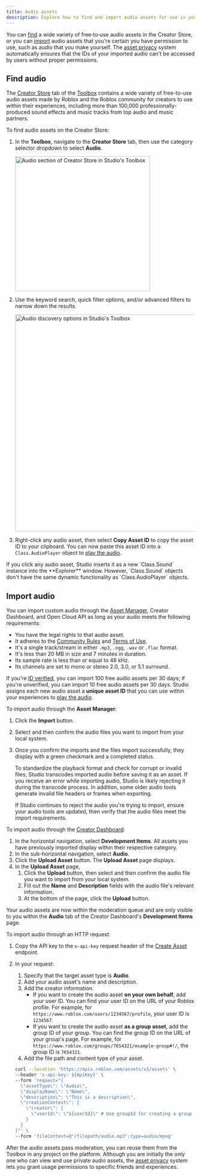 ```yaml
---
title: Audio assets
description: Explore how to find and import audio assets for use in your experiences.
---
```


You can [find](#find-audio) a wide variety of free‑to‑use audio assets in the Creator Store, or you can [import](#import-audio) audio assets that you're certain you have permission to use, such as audio that you make yourself. The [asset privacy](../projects/assets/privacy.md) system automatically ensures that the IDs of your imported audio can't be accessed by users without proper permissions.

## Find audio

The [Creator Store](../production/creator-store.md) tab of the [Toolbox](../projects/assets/toolbox.md) contains a wide variety of free-to-use audio assets made by Roblox and the Roblox community for creators to use within their experiences, including more than 100,000 professionally-produced sound effects and music tracks from top audio and music partners.

To find audio assets on the Creator Store:

1. In the **Toolbox**, navigate to the **Creator Store** tab, then use the category selector dropdown to select **Audio**.

   <img src="../assets/studio/toolbox/Creator-Store-Audio.png" width="360" alt="Audio section of Creator Store in Studio's Toolbox" />

2. Use the keyword search, quick filter options, and/or advanced filters to narrow down the results.

   <img src="../assets/studio/toolbox/Creator-Store-Audio-Discovery.png" width="580" alt="Audio discovery options in Studio's Toolbox" />

3. Right-click any audio asset, then select **Copy Asset ID** to copy the asset ID to your clipboard. You can now paste this asset ID into a `Class.AudioPlayer` object to [play the audio](../audio/objects.md).

<Alert severity="warning">
  If you click any audio asset, Studio inserts it as a new `Class.Sound` instance into the **Explorer** window. However, `Class.Sound` objects don't have the same dynamic functionality as `Class.AudioPlayer` objects.
</Alert>

## Import audio

You can import custom audio through the [Asset Manager](../projects/assets/manager.md), Creator Dashboard, and Open Cloud API as long as your audio meets the following requirements:

- You have the legal rights to that audio asset.
- It adheres to the [Community Rules](https://en.help.roblox.com/hc/articles/203313410) and [Terms of Use](https://en.help.roblox.com/hc/articles/115004647846).
- It's a single track/stream in either `.mp3`, `.ogg`, `.wav` or `.flac` format.
- It's less than 20 MB in size and 7 minutes in duration.
- Its sample rate is less than or equal to 48 kHz.
- Its channels are set to mono or stereo 2.0, 3.0, or 5.1 surround.

If you're [ID verified](../production/publishing/account-verification.md), you can import 100 free audio assets per 30 days; if you're unverified, you can import 10 free audio assets per 30 days. Studio assigns each new audio asset a **unique asset ID** that you can use within your experiences to [play the audio](../audio/objects.md).

<Tabs>
  <TabItem key = "1" label="Asset Manager">

To import audio through the **Asset Manager**:

1. Click the **Import** button.
2. Select and then confirm the audio files you want to import from your local system.
3. Once you confirm the imports and the files import successfully, they display with a green checkmark and a completed status.

   <Alert severity="info">
   To standardize the playback format and check for corrupt or invalid files, Studio transcodes imported audio before saving it as an asset. If you receive an error while importing audio, Studio is likely rejecting it during the transcode process. In addition, some older audio tools generate invalid file headers or frames when exporting.

   If Studio continues to reject the audio you're trying to import, ensure your audio tools are updated, then verify that the audio files meet the import requirements.
   </Alert>

  </TabItem>
  <TabItem key = "2" label="Creator Dashboard">

To import audio through the [Creator Dashboard](https://create.roblox.com/dashboard/creations):

1. In the horizontal navigation, select **Development Items**. All assets you have previously imported display within their respective category.
2. In the sub-horizontal navigation, select **Audio**.
3. Click the **Upload Asset** button. The **Upload Asset** page displays.
4. In the **Upload Asset** page,
   1. Click the **Upload** button, then select and then confirm the audio file you want to import from your local system.
   1. Fill out the **Name** and **Description** fields with the audio file's relevant information.
   1. At the bottom of the page, click the **Upload** button.

Your audio assets are now within the moderation queue and are only visible to you within the **Audio** tab of the Creator Dashboard's **Development Items** page.

  </TabItem>
  <TabItem key = "3" label="Open Cloud API">

To import audio through an HTTP request:

1. Copy the API key to the `x-api-key` request header of the [Create Asset](../reference/cloud/assets/v1.json#POST-v1-assets) endpoint.
1. In your request:

   1. Specify that the target asset type is **Audio**.
   1. Add your audio asset's name and description.
   1. Add the creator information.
      - If you want to create the audio asset **on your own behalf**, add your user ID. You can find your user ID on the URL of your Roblox profile. For example, for `https://www.roblox.com/users/1234567/profile`, your user ID is `1234567`.
      - If you want to create the audio asset **as a group asset**, add the group ID of your group. You can find the group ID on the URL of your group's page. For example, for `https://www.roblox.com/groups/7654321/example-group#!/`, the group ID is `7654321`.
   1. Add the file path and content type of your asset.

   ```bash title ="Example Request for Create Audio Asset"
   curl --location 'https://apis.roblox.com/assets/v1/assets' \
   --header 'x-api-key: ${ApiKey}' \
   --form 'request="{
     \"assetType\": \"Audio\",
     \"displayName\": \"Name\",
     \"description\": \"This is a description\",
     \"creationContext\": {
       \"creator\": {
         \"userId\": \"${userId}\" # Use groupId for creating a group asset
       }
     }
   }"' \
   --form 'fileContent=@"/filepath/audio.mp3";type=audio/mpeg'

   ```

  </TabItem>
</Tabs>

After the audio assets pass moderation, you can reuse them from the Toolbox in any project on the platform. Although you are initially the only one who can view and use private audio assets, the [asset privacy](../projects/assets/privacy.md) system lets you grant usage permissions to specific friends and experiences.
